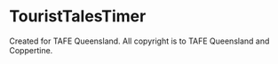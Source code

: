 # TouristTalesTimer
Created for TAFE Queensland. All copyright is to TAFE Queensland and Coppertine.
